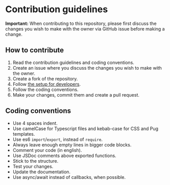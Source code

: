 # Contribution guidelines
**Important:** When contributing to this repository, please first discuss the changes you wish to make with the owner via GitHub issue before making a change.

## How to contribute
1. Read the contribution guidelines and coding conventions.
2. Create an issue where you discuss the changes you wish to make with the owner.
3. Create a fork of the repository.
4. Follow [the setup for developers](setup.md).
5. Follow the coding conventions.
6. Make your changes, commit them and create a pull request.

## Coding conventions
- Use 4 spaces indent.
- Use camelCase for Typescript files and kebab-case for CSS and Pug templates.
- Use es6 `import`/`export`, instead of `require`.
- Always leave enough empty lines in bigger code blocks.
- Comment your code (in english).
- Use JSDoc comments above exported functions.
- Stick to the structure.
- Test your changes.
- Update the documentation.
- Use async/await instead of callbacks, when possible.
